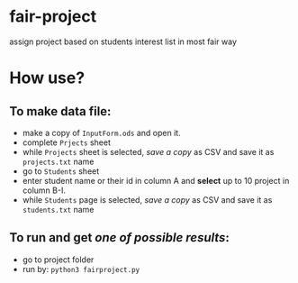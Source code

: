 # fair-project
assign project based on students interest list in most fair way


How use?
===

To make data file:
----
- make a copy of `InputForm.ods` and open it.
- complete `Prjects` sheet
- while `Projects` sheet is selected, *save a copy* as CSV and save it as `projects.txt` name
- go to `Students` sheet
- enter student name or their id in column A and **select** up to 10 project in column B-I.
- while `Students` page is selected, *save a copy* as CSV and save it as `students.txt` name

To run and get *one of possible results*:
----
- go to project folder
- run by: `python3 fairproject.py` 

